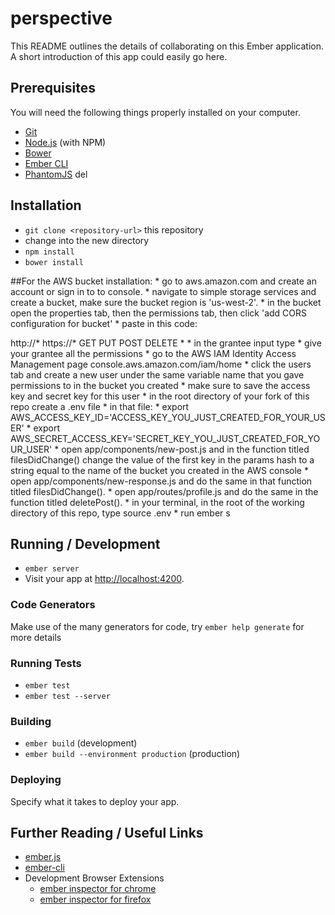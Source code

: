 # perspective

This README outlines the details of collaborating on this Ember application.
A short introduction of this app could easily go here.

## Prerequisites

You will need the following things properly installed on your computer.

* [Git](http://git-scm.com/)
* [Node.js](http://nodejs.org/) (with NPM)
* [Bower](http://bower.io/)
* [Ember CLI](http://www.ember-cli.com/)
* [PhantomJS](http://phantomjs.org/)
del
## Installation

* `git clone <repository-url>` this repository
* change into the new directory
* `npm install`
* `bower install`

##For the AWS bucket installation: 
	* go to aws.amazon.com and create an account or sign in to to console.
	* navigate to simple storage services and create a bucket, make sure the bucket region is 'us-west-2'.
	* in the bucket open the properties tab, then the permissions tab, then click 'add CORS configuration for bucket'
	* paste in this code: 
<?xml version="1.0" encoding="UTF-8"?>
<CORSConfiguration xmlns="http://s3.amazonaws.com/doc/2006-03-01/">
    <CORSRule>
        <AllowedOrigin>http://*</AllowedOrigin>
        <AllowedOrigin>https://*</AllowedOrigin>
        <AllowedMethod>GET</AllowedMethod>
        <AllowedMethod>PUT</AllowedMethod>
        <AllowedMethod>POST</AllowedMethod>
        <AllowedMethod>DELETE</AllowedMethod>
        <AllowedHeader>*</AllowedHeader>
    </CORSRule>
</CORSConfiguration>
* in the grantee input type <your_variable_name>
* give your grantee all the permissions
* go to the AWS IAM Identity Access Management page console.aws.amazon.com/iam/home
* click the users tab and create a new user under the same variable name that you gave permissions to in the bucket you created
* make sure to save the access key and secret key  for this user
* in the root directory of your fork of this repo create a .env file
* in that file:
* export AWS_ACCESS_KEY_ID='ACCESS_KEY_YOU_JUST_CREATED_FOR_YOUR_USER'
* export AWS_SECRET_ACCESS_KEY='SECRET_KEY_YOU_JUST_CREATED_FOR_YOUR_USER'
* open app/components/new-post.js and in the function titled filesDidChange() change the value of the first key in the params hash to a string equal to the name of the bucket you created in the AWS console
* open app/components/new-response.js and do the same in that function titled filesDidChange().
* open app/routes/profile.js and do the same in the function titled deletePost().
* in your terminal, in the root of the working directory of this repo, type source .env
* run ember s 


## Running / Development

* `ember server`
* Visit your app at [http://localhost:4200](http://localhost:4200).

### Code Generators

Make use of the many generators for code, try `ember help generate` for more details

### Running Tests

* `ember test`
* `ember test --server`

### Building

* `ember build` (development)
* `ember build --environment production` (production)

### Deploying

Specify what it takes to deploy your app.

## Further Reading / Useful Links

* [ember.js](http://emberjs.com/)
* [ember-cli](http://www.ember-cli.com/)
* Development Browser Extensions
  * [ember inspector for chrome](https://chrome.google.com/webstore/detail/ember-inspector/bmdblncegkenkacieihfhpjfppoconhi)
  * [ember inspector for firefox](https://addons.mozilla.org/en-US/firefox/addon/ember-inspector/)

